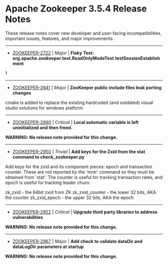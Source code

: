 
<!---
# Licensed to the Apache Software Foundation (ASF) under one
# or more contributor license agreements.  See the NOTICE file
# distributed with this work for additional information
# regarding copyright ownership.  The ASF licenses this file
# to you under the Apache License, Version 2.0 (the
# "License"); you may not use this file except in compliance
# with the License.  You may obtain a copy of the License at
#
#     http://www.apache.org/licenses/LICENSE-2.0
#
# Unless required by applicable law or agreed to in writing, software
# distributed under the License is distributed on an "AS IS" BASIS,
# WITHOUT WARRANTIES OR CONDITIONS OF ANY KIND, either express or implied.
# See the License for the specific language governing permissions and
# limitations under the License.
-->
# Apache Zookeeper  3.5.4 Release Notes

These release notes cover new developer and user-facing incompatibilities, important issues, features, and major improvements.


---

* [ZOOKEEPER-2722](https://issues.apache.org/jira/browse/ZOOKEEPER-2722) | *Major* | **Flaky Test: org.apache.zookeeper.test.ReadOnlyModeTest.testSessionEstablishment**

1


---

* [ZOOKEEPER-2841](https://issues.apache.org/jira/browse/ZOOKEEPER-2841) | *Major* | **ZooKeeper public include files leak porting changes**

cmake is added to replace the existing hardcoded (and outdated) visual studio solutions for windows platform.


---

* [ZOOKEEPER-2890](https://issues.apache.org/jira/browse/ZOOKEEPER-2890) | *Critical* | **Local automatic variable is left uninitialized and then freed.**

**WARNING: No release note provided for this change.**


---

* [ZOOKEEPER-2950](https://issues.apache.org/jira/browse/ZOOKEEPER-2950) | *Trivial* | **Add keys for the Zxid from the stat command to check\_zookeeper.py**

Add keys for the zxid and its component pieces: epoch and transaction counter. These are not reported by the 'mntr' command so they must be obtained from 'stat'. The counter is useful for tracking transaction rates, and epoch is useful for tracking leader churn.

zk\_zxid - the 64bit zxid from ZK
zk\_zxid\_counter - the lower 32 bits, AKA the counter
zk\_zxid\_epoch - the upper 32 bits, AKA the epoch


---

* [ZOOKEEPER-2952](https://issues.apache.org/jira/browse/ZOOKEEPER-2952) | *Critical* | **Upgrade third party libraries to address vulnerabilities**

**WARNING: No release note provided for this change.**


---

* [ZOOKEEPER-2967](https://issues.apache.org/jira/browse/ZOOKEEPER-2967) | *Major* | **Add check to validate dataDir and dataLogDir parameters at startup**

**WARNING: No release note provided for this change.**



